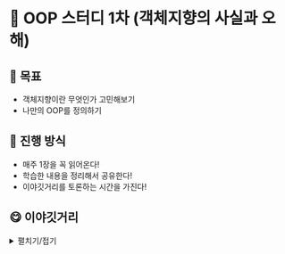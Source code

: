 # 📔 OOP 스터디 1차 (객체지향의 사실과 오해)
## 🎯 목표
 - 객체지향이란 무엇인가 고민해보기
 - 나만의 OOP를 정의하기

## 🙋 진행 방식
 - 매주 1장을 꼭 읽어온다!
 - 학습한 내용을 정리해서 공유한다!
 - 이야깃거리를 토론하는 시간을 가진다!

## 😋 이야깃거리
<details>
    <summary>펼치기/접기</summary>

 <h3> 1장 : 협력하는 객체들의 공동체</h3>
 <ul>
   <li>왜 저자가 객체지향의 목표가 실세계의 모방이 아니라고 했을까? </li>
   <li>어떤 점에서 실세계와 객체세계는 차이가 있을까? </li>
   <li>객체가 협력적이다, 자율적이다 라는게 무슨 의미일까? </li>
   <li> 객체지향에서 가장 중요한 것은 무엇일까? </li>
   <li> 객체지향이란 "책임 중심의 역할 분담" 일까? </li>
   <li> 역할의 대체 가능성이란 무슨 의미일까? </li>
 </ul>
 
</details>
